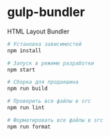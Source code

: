 # gulp-bundler
HTML Layout Bundler

```bash
# Установка зависимостей
npm install

# Запуск в режиме разработки
npm start

# Сборка для продакшина
npm run build

# Проверить все файлы в src
npm run lint

# Форматировать все файлы в src
npm run format
